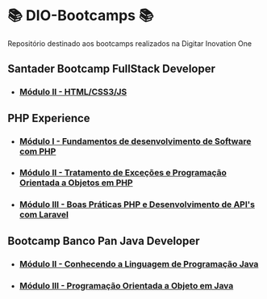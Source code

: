 # 📚 DIO-Bootcamps 📚

Repositório destinado aos bootcamps realizados na Digitar Inovation One

## **Santader Bootcamp FullStack Developer**

- ### **[Módulo II - HTML/CSS3/JS](/Santader-Bootcamp-Fullstack-Developer/Exercicios/Modulo-2/)**

## **PHP Experience**

- ### **[Módulo I - Fundamentos de desenvolvimento de Software com PHP](/PHP-Experience/Exercicios/modulo-1/)**

- ### **[Módulo II - Tratamento de Exceções e Programação Orientada a Objetos em PHP](/PHP-Experience/Exercicios/modulo-2/)**

- ### **[Módulo III - Boas Práticas PHP e Desenvolvimento de API's com Laravel](/PHP-Experience/Exercicios/modulo-3/)**

## **Bootcamp Banco Pan Java Developer**

- ### **[Módulo II - Conhecendo a Linguagem de Programação Java](/Bootcamp-Banco-Pan-Java-%20Developer/Modulo-2/)**

- ### **[Módulo III - Programação Orientada a Objeto em Java](/Bootcamp-Banco-Pan-Java-%20Developer/Modulo-3/)**
